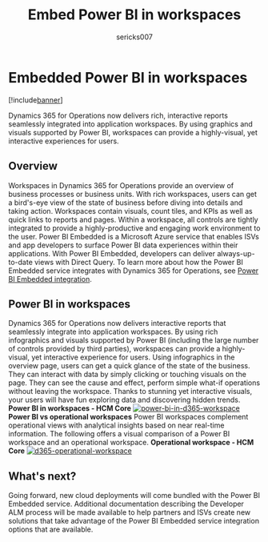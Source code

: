 ﻿---
# required metadata

title: Embed Power BI in workspaces
description: Dynamics 365 for Operations now delivers rich, interactive reports seamlessly integrated into application workspaces. By using graphics and visuals supported by Power BI, workspaces can provide a highly-visual, yet interactive experiences for users.
author: sericks007
manager: AnnBe
ms.date: 04/04/2017
ms.topic: article
ms.prod: 
ms.service: Dynamics365Operations
ms.technology: 

# optional metadata

# ms.search.form: 
# ROBOTS: 
audience: Developer, IT Pro
# ms.devlang: 
# ms.reviewer: 71
ms.search.scope: Operations, Platform
# ms.tgt_pltfrm: 
ms.custom: 270794
ms.assetid: f1d79557-2538-42b5-9ea3-4e86a61abfd4
ms.search.region: Global
# ms.search.industry: 
ms.author: tjvass
ms.search.validFrom: 2017-02-28
ms.dyn365.ops.version: Platform update 4

---

# Embedded Power BI in workspaces

[!include[banner](../includes/banner.md)]


Dynamics 365 for Operations now delivers rich, interactive reports seamlessly integrated into application workspaces. By using graphics and visuals supported by Power BI, workspaces can provide a highly-visual, yet interactive experiences for users.

Overview
--------

Workspaces in Dynamics 365 for Operations provide an overview of business processes or business units. With rich workspaces, users can get a bird's-eye view of the state of business before diving into details and taking action. Workspaces contain visuals, count tiles, and KPIs as well as quick links to reports and pages. Within a workspace, all controls are tightly integrated to provide a highly-productive and engaging work environment to the user. Power BI Embedded is a Microsoft Azure service that enables ISVs and app developers to surface Power BI data experiences within their applications. With Power BI Embedded, developers can deliver always-up-to-date views with Direct Query. To learn more about how the Power BI Embedded service integrates with Dynamics 365 for Operations, see [Power BI Embedded integration](power-bi-embedded-integration.md).

## Power BI in workspaces
Dynamics 365 for Operations now delivers interactive reports that seamlessly integrate into application workspaces. By using rich infographics and visuals supported by Power BI (including the large number of controls provided by third parties), workspaces can provide a highly-visual, yet interactive experience for users. Using infographics in the overview page, users can get a quick glance of the state of the business. They can interact with data by simply clicking or touching visuals on the page. They can see the cause and effect, perform simple what-if operations without leaving the workspace. Thanks to stunning yet interactive visuals, your users will have fun exploring data and discovering hidden trends. **Power BI in workspaces - HCM Core** [![power-bi-in-d365-workspace](https://msdynamics.blob.core.windows.net/media/2017/02/Power-BI-in-D365-Workspace-1024x715.png)](https://msdynamics.blob.core.windows.net/media/2017/02/Power-BI-in-D365-Workspace.png)**Power BI vs operational workspaces** Power BI workspaces complement operational views with analytical insights based on near real-time information. The following offers a visual comparison of a Power BI workspace and an operational workspace. **Operational workspace - HCM Core** [![d365-operational-workspace](https://msdynamics.blob.core.windows.net/media/2017/02/D365-Operational-Workspace-1024x710.png)](https://msdynamics.blob.core.windows.net/media/2017/02/D365-Operational-Workspace.png)

## What's next?
Going forward, new cloud deployments will come bundled with the Power BI Embedded service. Additional documentation describing the Developer ALM process will be made available to help partners and ISVs create new solutions that take advantage of the Power BI Embedded service integration options that are available.


